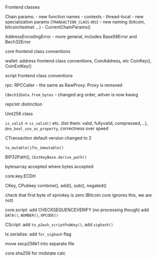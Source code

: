 Frontend classes

Chain params:
    - new function names
    - contexts
    - thread-local
    - new specialization params (`TRANSACTION_CLASS` etc)
    - new naming (bitcoin, bitcoin/testnet ...)
    - CurrentChainParams()

AddressEncodingError - more general, includes Base58Error and Bech32Error

core frontend class conventions

wallet: address frontend class conventions, CoinAddress, etc
CoinKey(), CoinExtKey()

script frontend class conventions

rpc: RPCCaller - the same as RawProxy. Proxy is removed

`CBech32Data.from_bytes` - changed arg order, witver is now kwarg

repr/str distinction

Uint256 class

`is_valid` -> `is_valid()` etc. (list them: valid, fullyvalid, compressed,...),
`@no_bool_use_as_property`, correctness over speed


CTransaction default version changed to 2

`to_mutable()`/`to_immutable()`

BIP32Path(), `CExtKeyBase.derive_path()`

bytesarray accepted where bytes accepted

core.key.ECDH

CKey, CPubkey combine(), add(), sub(), negated()

check that first byte of xprivkey is zero (Bitcoin core ignores this, we are not)

core.script: add CHECKSEQUENCEVERIFY (no processing though)
add `DATA()`, `NUMBER()`, `OPCODE()`

CScript: add `to_p2wsh_scriptPubKey()`, add `sighash()`

tx.serialize: add `for_sighash` flag

move secp256k1 into separate file

core.sha256 for midstate calc

